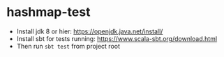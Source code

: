# hashmap-test

* Install jdk 8 or hier: https://openjdk.java.net/install/
* Install sbt for tests running: https://www.scala-sbt.org/download.html
* Then run `sbt test` from project root
